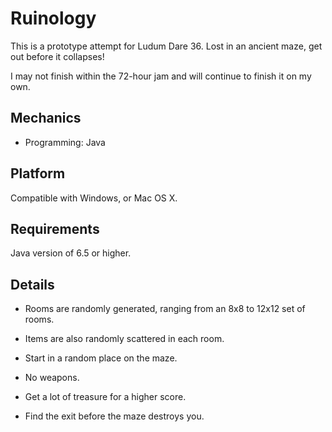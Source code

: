 Ruinology
==========
This is a prototype attempt for Ludum Dare 36. Lost in an ancient maze, get out before it collapses!

I may not finish within the 72-hour jam and will continue to finish it on my own.

Mechanics
---------
+ Programming: Java

Platform
--------
Compatible with Windows, or Mac OS X.

Requirements
-------
Java version of 6.5 or higher.

Details
-------
- Rooms are randomly generated, ranging from an 8x8 to 12x12 set of rooms.
- Items are also randomly scattered in each room.
- Start in a random place on the maze.

- No weapons.
- Get a lot of treasure for a higher score.
- Find the exit before the maze destroys you.
